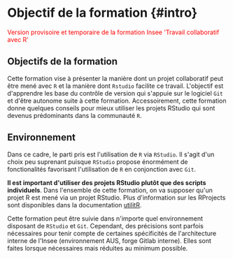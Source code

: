 # Objectif de la formation {#intro}

<span style='color: red;'>Version provisoire et temporaire de la formation Insee 'Travail collaboratif avec R'</span>

## Objectifs de la formation

Cette formation vise à présenter la manière dont un projet collaboratif peut être mené avec `R` et la manière dont `Rstudio` facilite ce travail. L'objectif est d'apprendre les base du contrôle de version qui s'appuie sur le logiciel  `Git` et d'être autonome suite à cette formation. Accessoirement, cette formation donne quelques conseils pour mieux utiliser les projets RStudio qui sont devenus prédominants dans la communauté `R`. 


## Environnement

Dans ce cadre, le parti pris est l'utilisation de `R` via `RStudio`. Il s'agit
d'un choix peu suprenant puisque `RStudio` propose énormément de fonctionalités
favorisant l'utilisation de `R` en conjonction avec `Git`. 

**Il est important d'utiliser des projets RStudio plutôt que des scripts individuels**. 
Dans l'ensemble de cette formation, on va supposer qu'un projet R est mené via
un projet RStudio. Plus d'information sur les RProjects sont disponibles 
dans la documentation [utilitR](https://www.book.utilitr.org/). 

Cette formation peut être suivie dans n'importe quel environnement disposant de `RStudio` et `Git`. Cependant, des précisions sont parfois nécessaires pour tenir compte de certaines spécificités de l'architecture interne de l'Insee (environnement AUS, forge Gitlab interne). Elles sont faites lorsque nécessaires mais réduites au minimum possible.

<!--------------
You can label chapter and section titles using `{#label}` after them, e.g., we can reference Chapter \@ref(intro). If you do not manually label them, there will be automatic labels anyway, e.g., Chapter \@ref(methods).

Figures and tables with captions will be placed in `figure` and `table` environments, respectively.


```r
par(mar = c(4, 4, .1, .1))
plot(pressure, type = 'b', pch = 19)
```

<div class="figure" style="text-align: center">
<img src="0-intro_files/figure-html/nice-fig-1.png" alt="Here is a nice figure!" width="80%" />
<p class="caption">(\#fig:nice-fig)Here is a nice figure!</p>
</div>

Reference a figure by its code chunk label with the `fig:` prefix, e.g., see Figure \@ref(fig:nice-fig). Similarly, you can reference tables generated from `knitr::kable()`, e.g., see Table \@ref(tab:nice-tab).


```r
knitr::kable(
  head(iris, 20), caption = 'Here is a nice table!',
  booktabs = TRUE
)
```



Table: (\#tab:nice-tab)Here is a nice table!

| Sepal.Length| Sepal.Width| Petal.Length| Petal.Width|Species |
|------------:|-----------:|------------:|-----------:|:-------|
|          5.1|         3.5|          1.4|         0.2|setosa  |
|          4.9|         3.0|          1.4|         0.2|setosa  |
|          4.7|         3.2|          1.3|         0.2|setosa  |
|          4.6|         3.1|          1.5|         0.2|setosa  |
|          5.0|         3.6|          1.4|         0.2|setosa  |
|          5.4|         3.9|          1.7|         0.4|setosa  |
|          4.6|         3.4|          1.4|         0.3|setosa  |
|          5.0|         3.4|          1.5|         0.2|setosa  |
|          4.4|         2.9|          1.4|         0.2|setosa  |
|          4.9|         3.1|          1.5|         0.1|setosa  |
|          5.4|         3.7|          1.5|         0.2|setosa  |
|          4.8|         3.4|          1.6|         0.2|setosa  |
|          4.8|         3.0|          1.4|         0.1|setosa  |
|          4.3|         3.0|          1.1|         0.1|setosa  |
|          5.8|         4.0|          1.2|         0.2|setosa  |
|          5.7|         4.4|          1.5|         0.4|setosa  |
|          5.4|         3.9|          1.3|         0.4|setosa  |
|          5.1|         3.5|          1.4|         0.3|setosa  |
|          5.7|         3.8|          1.7|         0.3|setosa  |
|          5.1|         3.8|          1.5|         0.3|setosa  |

You can write citations, too. For example, we are using the **bookdown** package [@R-bookdown] in this sample book, which was built on top of R Markdown and **knitr** [@xie2015].
------>

